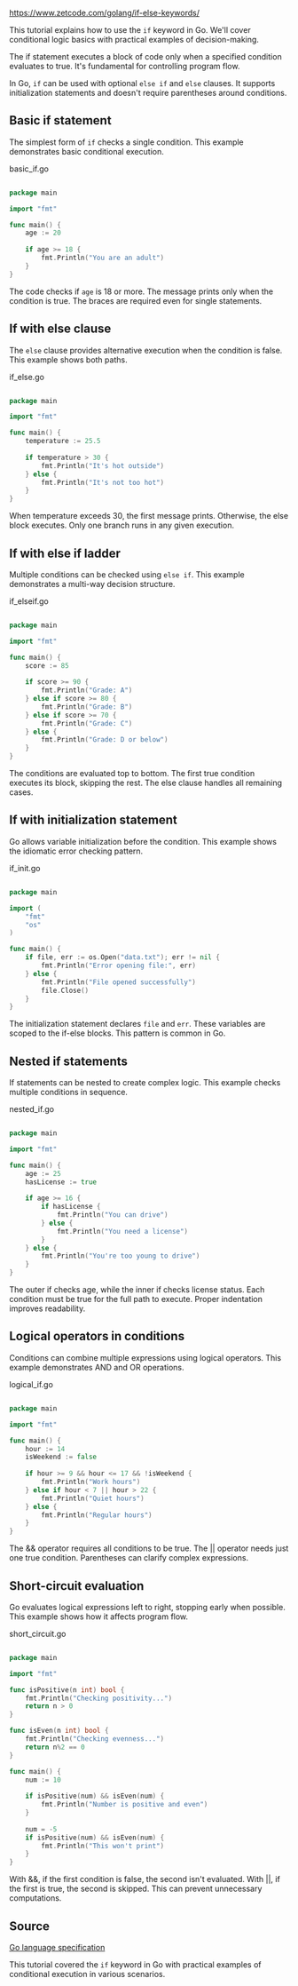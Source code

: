 https://www.zetcode.com/golang/if-else-keywords/

This tutorial explains how to use the `if` keyword in Go. We'll cover conditional logic basics with practical examples of decision-making.

The if statement executes a block of code only when a specified condition evaluates to true. It's fundamental for controlling program flow.

In Go, `if` can be used with optional `else if` and `else` clauses. It supports initialization statements and doesn't require parentheses around conditions.

## Basic if statement

The simplest form of `if` checks a single condition. This example demonstrates basic conditional execution.

basic_if.go

```go

package main

import "fmt"

func main() {
    age := 20
    
    if age >= 18 {
        fmt.Println("You are an adult")
    }
}

```


The code checks if `age` is 18 or more. The message prints only when the condition is true. The braces are required even for single statements.

## If with else clause

The `else` clause provides alternative execution when the condition is false. This example shows both paths.

if_else.go

```go

package main

import "fmt"

func main() {
    temperature := 25.5
    
    if temperature > 30 {
        fmt.Println("It's hot outside")
    } else {
        fmt.Println("It's not too hot")
    }
}

```


When temperature exceeds 30, the first message prints. Otherwise, the else block executes. Only one branch runs in any given execution.

## If with else if ladder

Multiple conditions can be checked using `else if`. This example demonstrates a multi-way decision structure.

if_elseif.go

```go

package main

import "fmt"

func main() {
    score := 85
    
    if score >= 90 {
        fmt.Println("Grade: A")
    } else if score >= 80 {
        fmt.Println("Grade: B")
    } else if score >= 70 {
        fmt.Println("Grade: C")
    } else {
        fmt.Println("Grade: D or below")
    }
}

```


The conditions are evaluated top to bottom. The first true condition executes its block, skipping the rest. The else clause handles all remaining cases.

## If with initialization statement

Go allows variable initialization before the condition. This example shows the idiomatic error checking pattern.

if_init.go

```go

package main

import (
    "fmt"
    "os"
)

func main() {
    if file, err := os.Open("data.txt"); err != nil {
        fmt.Println("Error opening file:", err)
    } else {
        fmt.Println("File opened successfully")
        file.Close()
    }
}

```


The initialization statement declares `file` and `err`. These variables are scoped to the if-else blocks. This pattern is common in Go.

## Nested if statements

If statements can be nested to create complex logic. This example checks multiple conditions in sequence.

nested_if.go

```go

package main

import "fmt"

func main() {
    age := 25
    hasLicense := true
    
    if age >= 16 {
        if hasLicense {
            fmt.Println("You can drive")
        } else {
            fmt.Println("You need a license")
        }
    } else {
        fmt.Println("You're too young to drive")
    }
}

```


The outer if checks age, while the inner if checks license status. Each condition must be true for the full path to execute. Proper indentation improves readability.

## Logical operators in conditions

Conditions can combine multiple expressions using logical operators. This example demonstrates AND and OR operations.

logical_if.go

```go

package main

import "fmt"

func main() {
    hour := 14
    isWeekend := false
    
    if hour >= 9 && hour <= 17 && !isWeekend {
        fmt.Println("Work hours")
    } else if hour < 7 || hour > 22 {
        fmt.Println("Quiet hours")
    } else {
        fmt.Println("Regular hours")
    }
}

```


The && operator requires all conditions to be true. The || operator needs just one true condition. Parentheses can clarify complex expressions.

## Short-circuit evaluation

Go evaluates logical expressions left to right, stopping early when possible. This example shows how it affects program flow.

short_circuit.go

```go

package main

import "fmt"

func isPositive(n int) bool {
    fmt.Println("Checking positivity...")
    return n > 0
}

func isEven(n int) bool {
    fmt.Println("Checking evenness...")
    return n%2 == 0
}

func main() {
    num := 10
    
    if isPositive(num) && isEven(num) {
        fmt.Println("Number is positive and even")
    }
    
    num = -5
    if isPositive(num) && isEven(num) {
        fmt.Println("This won't print")
    }
}

```


With &&, if the first condition is false, the second isn't evaluated. With ||, if the first is true, the second is skipped. This can prevent unnecessary computations.

## Source

[Go language specification](https://go.dev/ref/spec#If_statements)

This tutorial covered the `if` keyword in Go with practical examples of conditional execution in various scenarios.